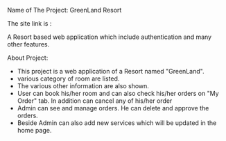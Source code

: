 Name of The Project: GreenLand Resort

The site link is : 

A Resort based web application which include authentication and many other features.

About Project:

* This project is a web application of a Resort named "GreenLand".
* various category of room are listed.
* The various other information are also shown.
* User can book his/her room and can also check his/her orders on "My Order" tab. In addition can cancel any of his/her order
* Admin can see and manage orders. He can delete and approve the orders.
* Beside Admin can also add new services which will be updated in the home page.
